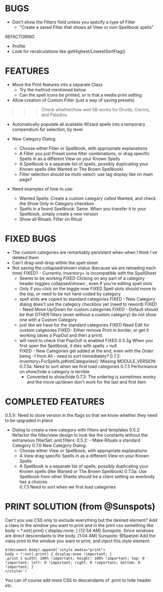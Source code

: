 # BUGS

- Don't show the Filters field unless you specify a type of Filter
    - "Create a saved Filter that shows all View or non-Spellbook spells"

REFACTORING
- Profile
- Look for recalculations like getHighest/LowestSortFlag()

# FEATURES
- Move the Print features into a separate Class
    - Try the method mentioned below
    - Can the spell icons be printed, or is that a media print setting
- Allow creation of Custom Filter (just a way of saving presets)
>>> Check whether/how well SB works for Druids, Clerics, and Paladins
- Automatically populate all available Wizard spells into a temporary compendium for selection, by level

- New Category Dialog:
    - Choose either Filter or Spellbook, with appropriate explanations
    - A Filter you just Preset some filter combinations, or drag specific Spells in as a different View on your Known Spells
    - A Spellbook is a separate list of spells, possibly duplicating your Known spells (like Wanted or The Brown Spellbook)
    - Filter selection should be multi-select: use tag display like on main page?
- Need examples of how to use:
    - Wanted Spells: Create a custom category called Wanted, and check the Show Only in Category checkbox
    - Spells in a found Spellbook: Same. When you transfer it to your Spellbook, simply create a new version
    - Show all Rituals: Filter on Ritual

# FIXED BUGS
- The custom categories are remarkably persistent when when I think i've deleted them
- Can't drag-and-drop within the spell sheet
- Not saving the collapsed/shown status (because we are reloading each time)
FIXED? - Currently, Inventory+ is incompatible with the SpellSheet
    - Seems to be working
FIXED Clicking on  any part of a category header toggles collapsed/shown , even if you're editing spell slots
    - Only if you click on the toggle now
FIXED Spell slots should move to the top, or need to be not hard-coded by category
    - spell slots are copied to standard categories
FIXED - New Category dialog does't use the category checkbox yet (need to reword)
FIXED - Need Move Up/Down for custom categories
FIXED - Default should be that OTHER filters (even without a custom category) do not show one with a Custom Category
    - just like we have for the standard categories
FIXED Need Edit for custom catgeories
FIXED- Either remove Print in border, or get it working (does a PopOut and then a print)
    - will need to check that PopOut! is enabled
FIXED 0.5.3g When you first open the Spellbook, it dies with spells = null    
FIXED - New Categories get added at the end, even with the Order being -1 from All - need to sort immediately?
0.7.2: Inventory+ForSpells.js#initCategories(): Missing MODULE_VERSION 
0.7.3a: Need to sort when we first load categories 
0.7.3 Performance on show/hide a category is terrible
        - Converted to show/hide
0.7.3: The ordering is sometimes wonky and the move up/down don't work for the last and first item

# COMPLETED FEATURES
0.5.1r:  Need to store version in the flags so that we know whether they need to be upgraded in place    
- Dialog to create a new category with filters and templates
0.5.2: Refactor the filter/view design to look like the constants without the extraneous filterSet: and filters:
0.5.2: - Make Rituals a standard Category
0.7.0 New Category Dialog:
    - Choose either View or Spellbook, with appropriate explanations
    - A View drag specific Spells in as a different View on your Known Spells
    - A Spellbook is a separate list of spells, possibly duplicating your Known spells (like Wanted or The Brown Spellbook)
0.7.3a: Use Spellbook from other Sheets should be a client setting so everbody has a choices   
0.7.3 Need to sort when we first load categories  

# PRINT SOLUTION (from @Sunspots)
Can't you use CSS only to exclude everything but the desired element? Add a class to the window you want to print and in the print css something like
body > *:not(.print) { display:none; } 
[12:54 AM] Sunspots: Since windows are direct descendants to the body.
[1:04 AM] Sunspots: @Spetzel Add the class print to the window you want to print, and inject this style element:

    $(document.body).append(`<style media="print">
    body > *:not(.print) { display:none !important; }
    .print { width: 100% !important; height: 100% !important; top: 0 !important; left: 0 !important; right: 0 !important; bottom: 0 !important; }
    </style>`)

You can of course add more CSS to descendants of .print to hide header etc.
